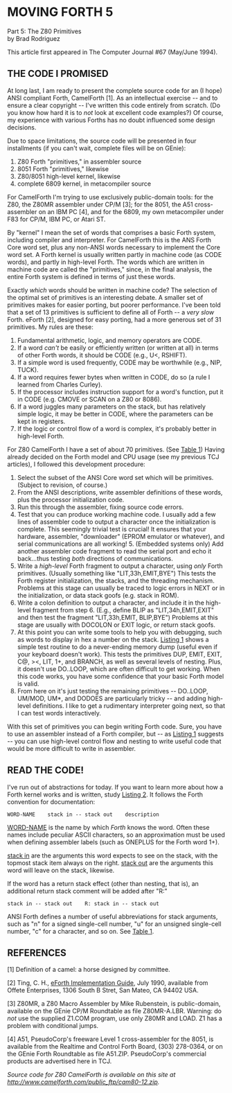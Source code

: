 # MOVING FORTH 5

Part 5: The Z80 Primitives  
by Brad Rodriguez

This article first appeared in The Computer Journal #67 (May/June 1994).


## THE CODE I PROMISED

At long last, I am ready to present the complete source code for an (I hope) ANSI compliant Forth, CamelForth \[1\]. As an intellectual exercise -- and to ensure a clear copyright -- I've written this code entirely from scratch. (Do you know how hard it is to *not* look at excellent code examples?) Of course, my experience with various Forths has no doubt influenced some design decisions.

Due to space limitations, the source code will be presented in four installments (if you can't wait, complete files will be on GEnie):

1. Z80 Forth "primitives," in assembler source
2. 8051 Forth "primitives," likewise
3. Z80/8051 high-level kernel, likewise
4. complete 6809 kernel, in metacompiler source

For CamelForth I'm trying to use exclusively public-domain tools: for the Z80, the Z80MR assembler under CP/M \[3\]; for the 8051, the A51 cross-assembler on an IBM PC \[4\], and for the 6809, my own metacompiler under F83 for CP/M, IBM PC, or Atari ST.

By "kernel" I mean the set of words that comprises a basic Forth system, including compiler and interpreter. For CamelForth this is the ANS Forth Core word set, plus any non-ANSI words necessary to implement the Core word set. A Forth kernel is usually written partly in machine code (as CODE words), and partly in high-level Forth. The words which are written in machine code are called the "primitives," since, in the final analysis, the entire Forth system is defined in terms of just these words.

Exactly *which* words should be written in machine code? The selection of the optimal set of primitives is an interesting debate. A smaller set of primitives makes for easier porting, but poorer performance. I've been told that a set of 13 primitives is sufficient to define all of Forth -- a *very slow* Forth. eForth \[2\], designed for easy porting, had a more generous set of 31 primitives. My rules are these:

1. Fundamental arithmetic, logic, and memory operators are CODE.
2. If a word *can't* be easily or efficiently written (or written at all) in terms of other Forth words, it should be CODE (e.g., U\<, RSHIFT).
3. If a simple word is used frequently, CODE may be worthwhile (e.g., NIP, TUCK).
4. If a word requires fewer bytes when written in CODE, do so (a rule I learned from Charles Curley).
5. If the processor includes instruction support for a word's function, put it in CODE (e.g. CMOVE or SCAN on a Z80 or 8086).
6. If a word juggles many parameters on the stack, but has relatively simple logic, it may be better in CODE, where the parameters can be kept in registers.
7. If the logic or control flow of a word is complex, it's probably better in high-level Forth.

For Z80 CamelForth I have a set of about 70 primitives. (See [Table 1](glosslo.md)) Having already decided on the Forth model and CPU usage (see my previous TCJ articles), I followed this development procedure:

1. Select the subset of the ANSI Core word set which will be primitives. (Subject to revision, of course.)
2. From the ANSI descriptions, write assembler definitions of these words, plus the processor initialization code.
3. Run this through the assembler, fixing source code errors.
4. Test that you can produce working machine code. I usually add a few lines of assembler code to output a character once the initialization is complete. This seemingly trivial test is crucial\! It ensures that your hardware, assembler, "downloader" (EPROM emulator or whatever), and serial communications are all working\! 5. (Embedded systems only) Add another assembler code fragment to read the serial port and echo it back...thus testing *both* directions of communications.
5. Write a *high-level* Forth fragment to output a character, using *only* Forth primitives. (Usually something like "LIT,33h,EMIT,BYE") This tests the Forth register initialization, the stacks, and the threading mechanism. Problems at this stage can usually be traced to logic errors in NEXT or in the initialization, or data stack goofs (e.g. stack in ROM).
6. Write a colon definition to output a character, and include it in the high-level fragment from step 6. (E.g., define BLIP as "LIT,34h,EMIT,EXIT" and then test the fragment "LIT,33h,EMIT, BLIP,BYE") Problems at this stage are usually with DOCOLON or EXIT logic, or return stack goofs.
7. At this point you can write some tools to help you with debugging, such as words to display in hex a number on the stack. [Listing 1](cameltst.md) shows a simple test routine to do a never-ending memory dump (useful even if your keyboard doesn't work). This tests the primitives DUP, EMIT, EXIT, C@, \>\<, LIT, 1+, and BRANCH, as well as several levels of nesting. Plus, it doesn't use DO..LOOP, which are often difficult to get working. When this code works, you have some confidence that your basic Forth model is valid.
8. From here on it's just testing the remaining primitives -- DO..LOOP, UM/MOD, UM\*, and DODOES are particularly tricky -- and adding high-level definitions. I like to get a rudimentary interpreter going next, so that I can test words interactively.

With this set of primitives you can begin writing Forth code. Sure, you have to use an assembler instead of a Forth compiler, but -- as [Listing 1](cameltst.md) suggests -- you can use high-level control flow and nesting to write useful code that would be more difficult to write in assembler.


## READ THE CODE\!

I've run out of abstractions for today. If you want to learn more about how a Forth kernel works and is written, study [Listing 2](camel80.md). It follows the Forth convention for documentation:

    WORD-NAME    stack in -- stack out    description

<u>WORD-NAME</u> is the name by which *Forth* knows the word. Often these names include peculiar ASCII characters, so an approximation must be used when defining assembler labels (such as ONEPLUS for the Forth word 1+).

<u>stack in</u> are the arguments this word expects to see on the stack, with the topmost stack item always on the right. <u>stack out</u> are the arguments this word will leave on the stack, likewise.

If the word has a return stack effect (other than nesting, that is), an additional return stack comment will be added after "R:"

    stack in -- stack out    R: stack in -- stack out

ANSI Forth defines a number of useful abbreviations for stack arguments, such as "n" for a signed single-cell number, "u" for an unsigned single-cell number, "c" for a character, and so on. See [Table 1](glosslo.md).


## REFERENCES

\[1\] Definition of a camel: a horse designed by committee.

\[2\] Ting, C. H., <u>eForth Implementation Guide</u>, July 1990, available from Offete Enterprises, 1306 South B Stret, San Mateo, CA 94402 USA.

\[3\] Z80MR, a Z80 Macro Assembler by Mike Rubenstein, is public-domain, available on the GEnie CP/M Roundtable as file Z80MR-A.LBR. Warning: do *not* use the supplied Z1.COM program, use only Z80MR and LOAD. Z1 has a problem with conditional jumps.

\[4\] A51, PseudoCorp's freeware Level 1 cross-assembler for the 8051, is available from the Realtime and Control Forth Board, (303) 278-0364, or on the GEnie Forth Roundtable as file A51.ZIP. PseudoCorp's commercial products are advertised here in TCJ.

*Source code for Z80 CamelForth is available on this site at <http://www.camelforth.com/public_ftp/cam80-12.zip>.*
